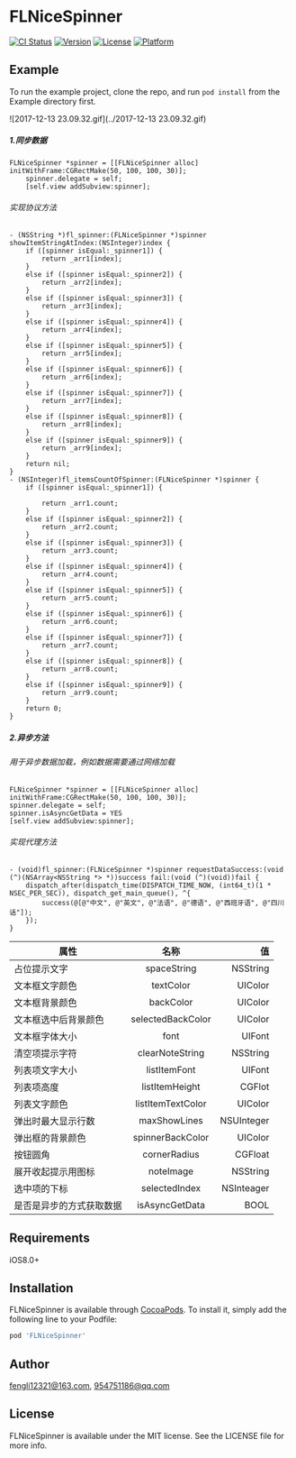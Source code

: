 # FLNiceSpinner

[![CI Status](http://img.shields.io/travis/fengli12321@163.com/FLNiceSpinner.svg?style=flat)](https://travis-ci.org/fengli12321@163.com/FLNiceSpinner)
[![Version](https://img.shields.io/cocoapods/v/FLNiceSpinner.svg?style=flat)](http://cocoapods.org/pods/FLNiceSpinner)
[![License](https://img.shields.io/cocoapods/l/FLNiceSpinner.svg?style=flat)](http://cocoapods.org/pods/FLNiceSpinner)
[![Platform](https://img.shields.io/cocoapods/p/FLNiceSpinner.svg?style=flat)](http://cocoapods.org/pods/FLNiceSpinner)

## Example

To run the example project, clone the repo, and run `pod install` from the Example directory first.


![2017-12-13 23.09.32.gif](../2017-12-13 23.09.32.gif)


##### 1.同步数据
```objc
FLNiceSpinner *spinner = [[FLNiceSpinner alloc] initWithFrame:CGRectMake(50, 100, 100, 30)];
    spinner.delegate = self;
    [self.view addSubview:spinner];
```

###### 实现协议方法
```objc
- (NSString *)fl_spinner:(FLNiceSpinner *)spinner showItemStringAtIndex:(NSInteger)index {
    if ([spinner isEqual:_spinner1]) {
        return _arr1[index];
    }
    else if ([spinner isEqual:_spinner2]) {
        return _arr2[index];
    }
    else if ([spinner isEqual:_spinner3]) {
        return _arr3[index];
    }
    else if ([spinner isEqual:_spinner4]) {
        return _arr4[index];
    }
    else if ([spinner isEqual:_spinner5]) {
        return _arr5[index];
    }
    else if ([spinner isEqual:_spinner6]) {
        return _arr6[index];
    }
    else if ([spinner isEqual:_spinner7]) {
        return _arr7[index];
    }
    else if ([spinner isEqual:_spinner8]) {
        return _arr8[index];
    }
    else if ([spinner isEqual:_spinner9]) {
        return _arr9[index];
    }
    return nil;
}
- (NSInteger)fl_itemsCountOfSpinner:(FLNiceSpinner *)spinner {
    if ([spinner isEqual:_spinner1]) {
        
        return _arr1.count;
    }
    else if ([spinner isEqual:_spinner2]) {
        return _arr2.count;
    }
    else if ([spinner isEqual:_spinner3]) {
        return _arr3.count;
    }
    else if ([spinner isEqual:_spinner4]) {
        return _arr4.count;
    }
    else if ([spinner isEqual:_spinner5]) {
        return _arr5.count;
    }
    else if ([spinner isEqual:_spinner6]) {
        return _arr6.count;
    }
    else if ([spinner isEqual:_spinner7]) {
        return _arr7.count;
    }
    else if ([spinner isEqual:_spinner8]) {
        return _arr8.count;
    }
    else if ([spinner isEqual:_spinner9]) {
        return _arr9.count;
    }
    return 0;
}
```

##### 2.异步方法
###### 用于异步数据加载，例如数据需要通过网络加载
```objc
FLNiceSpinner *spinner = [[FLNiceSpinner alloc] initWithFrame:CGRectMake(50, 100, 100, 30)];
spinner.delegate = self;
spinner.isAsyncGetData = YES
[self.view addSubview:spinner];
```
###### 实现代理方法
```objc
- (void)fl_spinner:(FLNiceSpinner *)spinner requestDataSuccess:(void (^)(NSArray<NSString *> *))success fail:(void (^)(void))fail {
    dispatch_after(dispatch_time(DISPATCH_TIME_NOW, (int64_t)(1 * NSEC_PER_SEC)), dispatch_get_main_queue(), ^{
        success(@[@"中文", @"英文", @"法语", @"德语", @"西班牙语", @"四川话"]);
    });
}
```

| 属性       		   | 名称           | 值  |
| ------------- 	|:-------------:| -----:|
|   占位提示文字   | spaceString | NSString |
| 文本框文字颜色     | textColor      |   UIColor |
| 文本框背景颜色 | backColor     |    UIColor |
|文本框选中后背景颜色|selectedBackColor|UIColor|
|文本框字体大小|font|UIFont|
|清空项提示字符|clearNoteString|NSString|
|列表项文字大小|listItemFont|UIFont|
|列表项高度|listItemHeight|CGFlot|
|列表文字颜色|listItemTextColor|UIColor|
|弹出时最大显示行数|maxShowLines|NSUInteger|
|弹出框的背景颜色|spinnerBackColor|UIColor|
|按钮圆角|cornerRadius|CGFloat|
|展开收起提示用图标|noteImage|NSString|
|选中项的下标|selectedIndex|NSInteager|
|是否是异步的方式获取数据|isAsyncGetData|BOOL|


## Requirements

iOS8.0+

## Installation

FLNiceSpinner is available through [CocoaPods](http://cocoapods.org). To install
it, simply add the following line to your Podfile:

```ruby
pod 'FLNiceSpinner'
```

## Author

fengli12321@163.com, 954751186@qq.com

## License

FLNiceSpinner is available under the MIT license. See the LICENSE file for more info.
